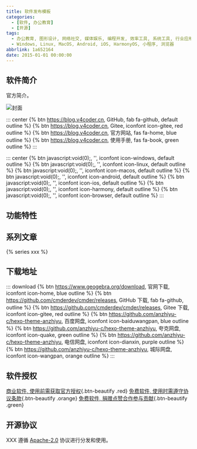 ```yaml
---
title: 软件发布模板
categories:
  - [软件, 办公教育]
  - [开源]
tags:
  - 办公教育, 图形设计, 网络社交, 媒体娱乐, 编程开发, 效率工具, 系统工具, 行业应用, 操作系统
  - Windows, Linux, MacOS, Android, iOS, HarmonyOS, 小程序, 浏览器
abbrlink: 1a652164
date: 2015-01-01 00:00:00
---
```


## 软件简介

官方简介。

![封面](/assets/image/cover.png)

::: center
{% btn https://blog.v4coder.cn, GitHub, fab fa-github, default outline %}
{% btn https://blog.v4coder.cn, Gitee, iconfont icon-gitee, red outline %}
{% btn https://blog.v4coder.cn, 官方网站, fas fa-home, blue outline %}
{% btn https://blog.v4coder.cn, 使用手册, fas fa-book, green outline %}
:::

::: center
{% btn javascript:void(0);, '', iconfont icon-windows, default outline %}
{% btn javascript:void(0);, '', iconfont icon-linux, default outline %}
{% btn javascript:void(0);, '', iconfont icon-macos, default outline %}
{% btn javascript:void(0);, '', iconfont icon-android, default outline %}
{% btn javascript:void(0);, '', iconfont icon-ios, default outline %}
{% btn javascript:void(0);, '', iconfont icon-harmony, default outline %}
{% btn javascript:void(0);, '', iconfont icon-browser, default outline %}
:::

## 功能特性

## 系列文章

{% series xxx %}

## 下载地址

::: download
{% btn https://www.geogebra.org/download, 官网下载, iconfont icon-home, blue outline %}
{% btn https://github.com/cmderdev/cmder/releases, GitHub 下载, fab fa-github, outline %}
{% btn https://github.com/cmderdev/cmder/releases, Gitee 下载, iconfont icon-gitee, red outline %}
{% btn https://github.com/anzhiyu-c/hexo-theme-anzhiyu, 百度网盘, iconfont icon-baiduwangpan, blue outline %}
{% btn https://github.com/anzhiyu-c/hexo-theme-anzhiyu, 夸克网盘, iconfont icon-quake, green outline %}
{% btn https://github.com/anzhiyu-c/hexo-theme-anzhiyu, 电信网盘, iconfont icon-dianxin, purple outline %}
{% btn https://github.com/anzhiyu-c/hexo-theme-anzhiyu, 城际网盘, iconfont icon-wangpan, orange outline %}
:::

## 软件授权

[商业软件, 使用前需获取官方授权](https://www.sttmedia.com/donate){.btn-beautify .red}
[免费软件, 使用时需遵守协议条款](https://www.sttmedia.com/donate){.btn-beautify .orange}
[免费软件, 捐赠点赞合作参与贡献](https://github.com/cmderdev/cmder){.btn-beautify .green}

## 开源协议

XXX 遵循 [Apache-2.0](https://blog.v4coder.cn) 协议进行分发和使用。

